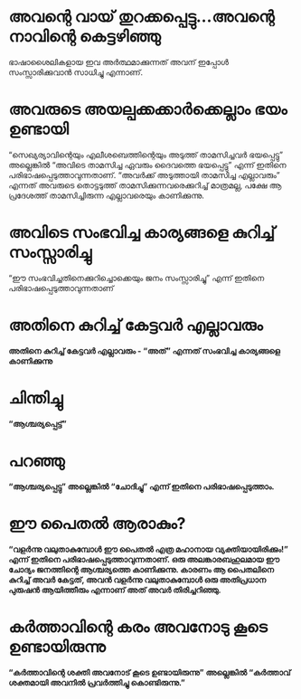 # അവന്റെ വായ് തുറക്കപ്പെട്ടു...അവന്റെ നാവിന്റെ കെട്ടഴിഞ്ഞു
ഭാഷാശൈലികളായ ഇവ അർത്ഥമാക്കുന്നത് അവന് ഇപ്പോൾ സംസ്സാരിക്കുവാൻ സാധിച്ചു എന്നാണ്.
# അവരുടെ അയല്പക്കക്കാർക്കെല്ലാം ഭയം ഉണ്ടായി
“സെഖ്യര്യാവിന്റെയും എലീശബെത്തിന്റെയും അടുത്ത് താമസിച്ചവർ ഭയപ്പെട്ടു” അല്ലെങ്കിൽ “അവിടെ താമസിച്ച ഏവരും ദൈവത്തെ ഭയപ്പെട്ടു” എന്ന് ഇതിനെ പരിഭാഷപ്പെടുത്താവുന്നതാണ്. “അവർക്ക് അടുത്തായി താമസിച്ച എല്ലാവരും” എന്നത് അവരുടെ തൊട്ടടുത്ത് താമസിക്കുന്നവരെക്കുറിച്ച് മാത്രമല്ല, പക്ഷേ ആ പ്രദേശത്ത് താമസിച്ചിരുന്ന എല്ലാവരെയും കാണിക്കുന്നു.
# അവിടെ സംഭവിച്ച കാര്യങ്ങളെ കുറിച്ച് സംസ്സാരിച്ചു
“ഈ സംഭവിച്ചതിനെക്കുറിച്ചൊക്കെയും ജനം സംസ്സാരിച്ചു” എന്ന് ഇതിനെ പരിഭാഷപ്പെടുത്താവുന്നതാണ്
# അതിനെ കുറിച്ച് കേട്ടവർ എല്ലാവരും
<b> അതിനെ കുറിച്ച് കേട്ടവർ എല്ലാവരും <b>- “അത്” എന്നത് സംഭവിച്ച കാര്യങ്ങളെ കാണിക്കുന്നു
# ചിന്തിച്ചു
“ആശ്ചര്യപ്പെട്ട്”
# പറഞ്ഞു
“ആശ്ചര്യപ്പെട്ടു” അല്ലെങ്കിൽ “ചോദിച്ചു” എന്ന് ഇതിനെ പരിഭാഷപ്പെടുത്താം.
# ഈ പൈതൽ ആരാകും?
“വളർന്നു വലുതാകുമ്പോൾ ഈ പൈതൽ എത്ര മഹാനായ വ്യക്തിയായിരിക്കും!” എന്ന് ഇതിനെ പരിഭാഷപ്പെടുത്താവുന്നതാണ്. ഒരു അലങ്കാരബഹുലമായ ഈ ചോദ്യം ജനത്തിന്റെ ആശ്ചര്യത്തെ കാണിക്കുന്നു. കാരണം ആ പൈതലിനെ കുറിച്ച് അവർ കേട്ടത്, അവൻ വളർന്നു വലുതാകുമ്പോൾ ഒരു അതിപ്രധാന പുരുഷൻ ആയിത്തീരും എന്നാണ് അത് അവർ തിരിച്ചറിഞ്ഞു. 
# കർത്താവിന്റെ കരം അവനോടു കൂടെ ഉണ്ടായിരുന്നു
“കർത്താവിന്റെ ശക്തി അവനോട് കൂടെ ഉണ്ടായിരുന്നു” അല്ലെങ്കിൽ “കർത്താവ് ശക്തമായി അവനിൽ പ്രവർത്തിച്ചു കൊണ്ടിരുന്നു.” 
